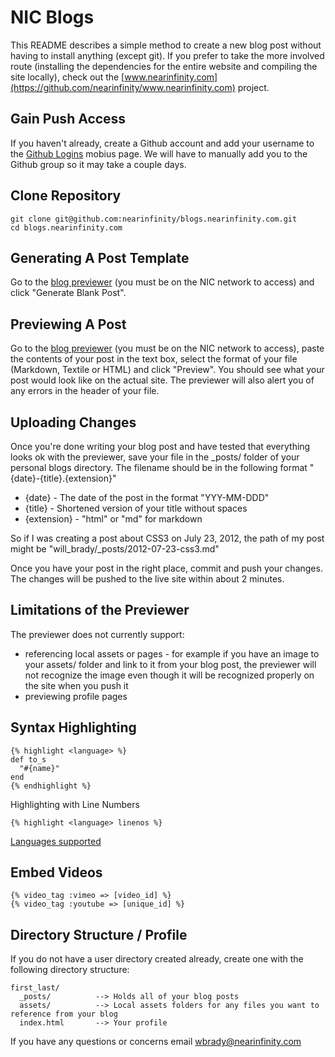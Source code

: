 NIC Blogs
===========

This README describes a simple method to create a new blog post without having to install anything (except git). If you prefer to take the more involved route (installing the dependencies for the entire website and compiling the site locally), check out the [www.nearinfinity.com](https://github.com/nearinfinity/www.nearinfinity.com) project.

Gain Push Access
----------------

If you haven't already, create a Github account and add your username to the [Github Logins](https://mobius.nearinfinity.com/display/RD/Github+Logins) mobius page. We will have to manually add you to the Github group so it may take a couple days.

Clone Repository
----------------

```
git clone git@github.com:nearinfinity/blogs.nearinfinity.com.git
cd blogs.nearinfinity.com
```

Generating A Post Template
--------------------------

Go to the [blog previewer](http://nic-util02.nearinfinity.com/blog-previewer) (you must be on the NIC network to access) and click "Generate Blank Post".

Previewing A Post
----------------

Go to the [blog previewer](http://nic-util02.nearinfinity.com/blog-previewer) (you must be on the NIC network to access), paste the contents of your post in the text box, select the format of your file (Markdown, Textile or HTML) and click "Preview". You should see what your post would look like on the actual site. The previewer will also alert you of any errors in the header of your file.

Uploading Changes
-----------------

Once you're done writing your blog post and have tested that everything looks ok with the previewer, save your file in the _posts/ folder of your personal blogs directory.
The filename should be in the following format "{date}-{title}.{extension}"
+ {date} - The date of the post in the format "YYY-MM-DDD"
+ {title} - Shortened version of your title without spaces
+ {extension} - "html" or "md" for markdown

So if I was creating a post about CSS3 on July 23, 2012, the path of my post might be "will_brady/_posts/2012-07-23-css3.md"

Once you have your post in the right place, commit and push your changes. The changes will be pushed to the live site within about 2 minutes.

Limitations of the Previewer
----------------------------

The previewer does not currently support:
+ referencing local assets or pages - for example if you have an image to your assets/ folder and link to it from your blog post, the previewer will not recognize the image even though it will be recognized properly on the site when you push it
+ previewing profile pages

Syntax Highlighting
-------------------

    {% highlight <language> %}
    def to_s
      "#{name}"
    end
    {% endhighlight %}

Highlighting with Line Numbers

    {% highlight <language> linenos %}

[Languages supported](http://pygments.org/docs/lexers/)

Embed Videos
------------

    {% video_tag :vimeo => [video_id] %}
    {% video_tag :youtube => [unique_id] %}
    
Directory Structure / Profile
-----------------------------

If you do not have a user directory created already, create one with the following directory structure:

    first_last/
      _posts/          --> Holds all of your blog posts
      assets/          --> Local assets folders for any files you want to reference from your blog
      index.html       --> Your profile

If you have any questions or concerns email wbrady@nearinfinity.com
